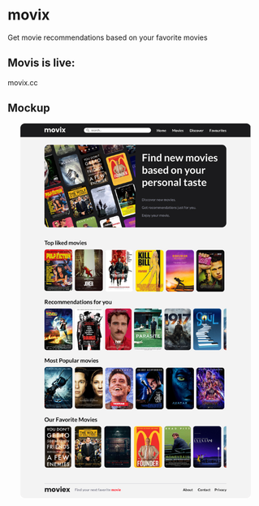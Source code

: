 # movix
Get movie recommendations based on your favorite movies

## Movis is live:
movix.cc

## Mockup
<p align="center"><img width=90% src="https://github.com/SYM1000/movix/blob/main/MovixHomeMock.jpg"></p>
